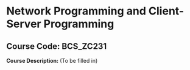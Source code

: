 # Network Programming and Client-Server Programming

## Course Code: BCS_ZC231

**Course Description:**
(To be filled in)